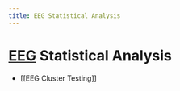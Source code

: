 ```yaml
---
title: EEG Statistical Analysis
---
```


# [EEG](EEG.md) Statistical Analysis
- [[EEG Cluster Testing]]
























































































